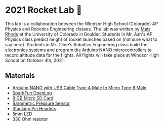 # 2021 Rocket Lab 🚀

This lab is a collaboration between the Windsor High School (Colorado) AP Physics and Robotics Engineering classes.  The lab was written by [Matt Rhode](https://www.colorado.edu/aerospace/matt-rhode) at the University of Colorado in Boulder.  Students in Mr. Ash's AP Physics class predict height of rocket launches based on (not sure what to say here).  Students in Mr. Cline's Robotics Engineering class build the electronics systems and program the Arduino NANO microcontrollers to record altitude data for the flights.  All flights will take place at Windsor High School on October 4th, 2021.

## Materials

- [Arduino NANO with USB Cable Type A Male to Micro Type B Male](https://store-usa.arduino.cc/products/arduino-nano?selectedStore=us)
- [SparkFun OpenLog](https://www.sparkfun.com/products/13712)
- [8 GB Micro SD Card](https://www.amazon.com/Gigastone-2-Pack-Surveillance-Security-Professional/dp/B0858FBL8V/ref=sr_1_4?dchild=1)
- [Barometric Pressure Sensor](https://www.amazon.com/Sipytoph-Precision-Atmospheric-Pressure-Barometric/dp/B092MSFPMX/ref=sr_1_6?dchild=1&keywords=barometric+280&qid=1632094936&s=industrial&sr=1-6)
- [Stacking Pin Headers](https://www.amazon.com/2-54mm-Straight-Connector-Assortment-Arduino/dp/B0785SP8PB/ref=sr_1_2?dchild=1)
- 5mm LED
- 330 Ohm resistor
